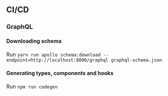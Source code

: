
## CI/CD
### GraphQL
#### Downloading schema
Run `yarn run apollo schema:download --endpoint=http://localhost:8000/graphql graphql-schema.json`

#### Generating types, components and hooks
Run `npm run codegen` 
